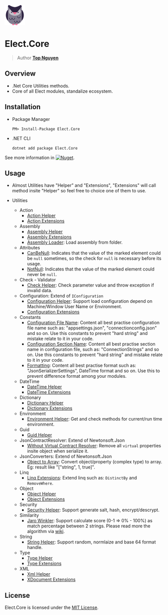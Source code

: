 ﻿![Logo](../../Logo.png)
# Elect.Core
> Author [**Top Nguyen**](http://topnguyen.com)

## Overview
 - .Net Core Utilities methods.
 - Core of all Elect modules, standalize ecosystem.

## Installation
 - Package Manager
    ```
    PM> Install-Package Elect.Core
    ```
 - .NET CLI
    ```
    dotnet add package Elect.Core
    ```

See more information in [![Nuget](https://buildstats.info/nuget/Elect.Core)](https://www.nuget.org/packages/Elect.Core/).

## Usage
 - Almost Utilities have "Helper" and "Extensions", "Extensions" will call method insite "Helper" so feel free to choice one of them to use.

 - Utilities
    + Action
        * [Action Helper](ActionUtils/ActionHelper.cs)
        * [Action Extensions](ActionUtils/ActionExtensions.cs)
    + Assembly
        * [Assembly Helper](AssemblyUtils/AssemblyHelper.cs)
        * [Assembly Extensions](AssemblyUtils/AssemblyExtensions.cs)
        * [Assembly Loader](AssemblyUtils/AssemblyLoader.cs): Load assembly from folder.
    + Attributes
        * [CanBeNull](Attributes/CanBeNullAttribute.cs): Indicates that the value of the marked element could be `null` sometimes, so the check for `null` is necessary before its usage.
        * [NotNull](Attributes/CanBeNullAttribute.cs): Indicates that the value of the marked element could never be `null`.
    + Check - Validator
        * [Check Helper](CheckUtils/CheckHelper.cs): Check parameter value and throw exception if invalid data.
    + Configuration: Extend of `IConfiguration`
        * [Configuration Helper](ConfigUtils/IConfigurationHelper.cs): Support load configuration depend on Machine/Window User Name or Environment.
        * [Configuration Extensions](ConfigUtils/IConfigurationExtensions.cs)
    + Constants
        * [Configuration File Name](Constants/ConfigurationFileName.cs): Content all best practise configuration file name such as: "appsettings.json", "connectionconfig.json" and so on. Use this constants to prevent "hard string" and mistake relate to it in your code.
        * [Configuration Section Name](Constants/ConfigurationSectionName.cs): Content all best practise section name in configuration file, such as: "ConnectionStrings" and so on. Use this constants to prevent "hard string" and mistake relate to it in your code.
        * [Formatting](Constants/Formatting.cs): Content all best practise format such as: "JsonSerializerSettings", DateTime format and so on. Use this to prevent difference format among your modules.
    + DateTime
        * [DateTime Helper](DateTimeUtils/DateTimeHelper.cs)
        * [DateTime Extensions](DateTimeUtils/DateTimeExtensions.cs)
    + Dictionary
        * [Dictionary Helper](DictionaryUtils/DictionaryHelper.cs)
        * [Dictionary Extensions](DictionaryUtils/DirectoryExtensions.cs)
    + Environment
        * [Environment Helper](EnvUtils/EnvHelper.cs): Get and check methods for current/run time environment.
    + Guid
        * [Guid Helper](GuidUtils/GuidHelper.cs)  
    + JsonContractResolver: Extend of Newtonsoft.Json
        * [Without Virtual Contract Resolver](JsonContractResolver/WithoutVirtualContractResolver.cs): Remove all `virtual` properties insite object when serialize it.
    + JsonConverters: Extend of Newtonsoft.Json
        * [Object to Array](JsonConverters/ObjectToArrayConverter.cs): Convert object/property (complex type) to array. Eg: result like "["string", 1, true]".
    + Linq
        * [Linq Extensions](LinqUtils/LinqExtensions.cs): Extend linq such as: `DistinctBy` and `RemoveWhere`. 
    + Object
        * [Object Helper](ObjUtils/ObjHelper.cs)
        * [Object Extensions](ObjUtils/ObjExtensions.cs)
    + Security
        * [Security Helper](SecurityUtils/SecurityHelper.cs): Support generate salt, hash, encrypt/descrypt.
    + Similarity
        * [Jaro Winkler](SimilarityUtils/JaroWinkler.cs): Support calculate score (0-1 => 0% - 100%) as match percentage between 2 strings. Please read more the algorithm via [wiki](https://en.wikipedia.org/wiki/Jaro%E2%80%93Winkler_distance).
    + String
        * [String Helper](StringUtils/StringHelper.cs): Support random, normlaize and base 64 format handle.
    + Type
        * [Type Helper](TypeUtils/TypeHelper.cs)
        * [Type Extensions](TypeUtils/TypeExtensions.cs)
    + XML
        * [Xml Helper](XmlUtils/XmlHelper.cs)
        * [XDocument Extensions](XmlUtils/XDocumentExtensions.cs)

## License
Elect.Core is licensed under the [MIT License](../../LICENSE).